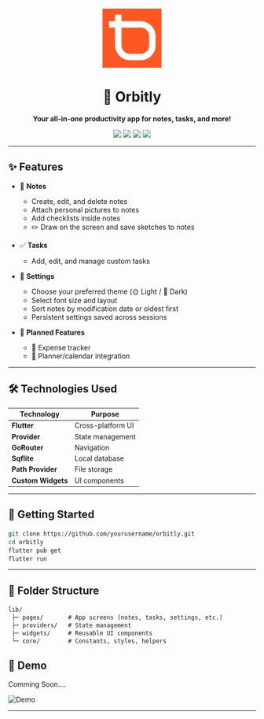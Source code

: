 <p align="center">
  <img src="assets/icon/icon.png" alt="Orbitly Logo" width="120" />
</p>

<h1 align="center">🚀 Orbitly</h1>
<p align="center"><b>Your all-in-one productivity app for notes, tasks, and more!</b></p>

<p align="center">
  <a href="https://flutter.dev/"><img src="https://img.shields.io/badge/Flutter-3.19-blue?logo=flutter"></a>
  <a href="LICENSE"><img src="https://img.shields.io/badge/License-MIT-green.svg"></a>
  <a href="#"><img src="https://img.shields.io/badge/Platform-Android%20%7C%20iOS-blueviolet"></a>
  <a href="build/app/outputs/apk/release/app-x86-release.apk"><img src="https://img.shields.io/badge/Download-APK-brightgreen?logo=android"></a>
</p>

---

## ✨ Features

- 📝 **Notes**
  - Create, edit, and delete notes
  - Attach personal pictures to notes
  - Add checklists inside notes
  - ✏️ Draw on the screen and save sketches to notes

- ✅ **Tasks**
  - Add, edit, and manage custom tasks

- 🎨 **Settings**
  - Choose your preferred theme (🌞 Light / 🌙 Dark)
  - Select font size and layout
  - Sort notes by modification date or oldest first
  - Persistent settings saved across sessions

- 🔮 **Planned Features**
  - 💸 Expense tracker
  - 📅 Planner/calendar integration

---

## 🛠️ Technologies Used

| Technology      | Purpose                |
|-----------------|-----------------------|
| **Flutter**     | Cross-platform UI     |
| **Provider**    | State management      |
| **GoRouter**    | Navigation            |
| **Sqflite**     | Local database        |
| **Path Provider** | File storage        |
| **Custom Widgets** | UI components      |

---

## 🚀 Getting Started

```sh
git clone https://github.com/yourusername/orbitly.git
cd orbitly
flutter pub get
flutter run
```

---

## 📁 Folder Structure

```
lib/
 ├─ pages/       # App screens (notes, tasks, settings, etc.)
 ├─ providers/   # State management
 ├─ widgets/     # Reusable UI components
 └─ core/        # Constants, styles, helpers
```

## 📸 Demo
Comming Soon....



![Demo](https://media.giphy.com/media/3o7abKhOpu0NwenH3O/giphy.gif)

---